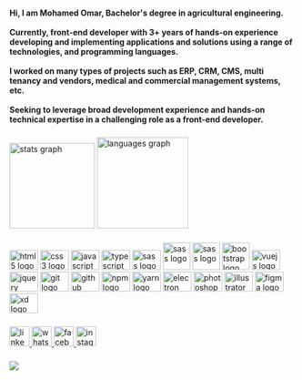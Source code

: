 <h4 align="left">
Hi, I am Mohamed Omar, Bachelor's degree in agricultural engineering. <br /> <br /> Currently, front-end developer with 3+ years of hands-on experience developing and implementing applications and solutions using a range of technologies, and programming languages. <br /> <br /> I worked on many types of projects such as ERP, CRM, CMS, multi tenancy and vendors, medical and commercial management systems, etc. <br /> <br /> Seeking to leverage broad development experience and hands-on technical expertise in a challenging role as a front-end developer.
</h4>

###

<div align="left">
  <img src="https://github-readme-stats.vercel.app/api?hide_title=false&hide_rank=false&show_icons=true&include_all_commits=true&count_private=true&disable_animations=false&theme=gotham&locale=en&hide_border=true&username=mohamed-omar-mubark" height="150" alt="stats graph"  />
  <img src="https://github-readme-stats.vercel.app/api/top-langs?locale=en&hide_title=false&layout=compact&card_width=320&langs_count=6&theme=gotham&hide_border=true&username=mohamed-omar-mubark" height="160" alt="languages graph"  />
</div>

###

<div align="left">
  <img src="https://cdn.jsdelivr.net/gh/devicons/devicon/icons/html5/html5-original.svg" height="35" width="50" alt="html5 logo" title="Html" />
  <img src="https://cdn.jsdelivr.net/gh/devicons/devicon/icons/css3/css3-original.svg" height="35" width="50" alt="css3 logo" title="Css" />
  <img src="https://cdn.jsdelivr.net/gh/devicons/devicon/icons/javascript/javascript-original.svg" height="35" width="50" alt="javascript logo" title="JavaScript" />
  <img src="https://cdn.jsdelivr.net/gh/devicons/devicon/icons/typescript/typescript-original.svg" height="35" width="50" alt="typescript logo" title="TypeScript" />
  <img src="https://cdn.jsdelivr.net/gh/devicons/devicon/icons/sass/sass-original.svg" height="35" width="50" alt="sass logo" title="Sass" />
  <img src="https://primevue.org/favicon.ico" height="48" width="48" alt="sass logo" title="PrimeVue" />
  <img src="https://next.vuetifyjs.com/favicon.ico" height="48" width="48" alt="sass logo" title="Vuetify" />
  <img src="https://cdn.jsdelivr.net/gh/devicons/devicon/icons/bootstrap/bootstrap-original.svg" height="48" width="48" alt="bootstrap logo" title="Bootstrap" />
  <img src="https://cdn.jsdelivr.net/gh/devicons/devicon/icons/vuejs/vuejs-original.svg" height="35" width="50" alt="vuejs logo" title="Vue.js" />
  <img src="https://cdn.jsdelivr.net/gh/devicons/devicon/icons/jquery/jquery-original.svg" height="35" width="50" alt="jquery logo" title="jquery" />
  <img src="https://cdn.jsdelivr.net/gh/devicons/devicon/icons/git/git-original.svg" height="35" width="50" alt="git logo" title="Git" />
  <img src="https://cdn.jsdelivr.net/gh/devicons/devicon/icons/github/github-original.svg" height="35" width="50" alt="github logo" title="Github" />
  <img src="https://cdn.jsdelivr.net/gh/devicons/devicon/icons/npm/npm-original-wordmark.svg" height="35" width="50" alt="npm logo" title="Npm" />
  <img src="https://cdn.jsdelivr.net/gh/devicons/devicon/icons/yarn/yarn-original.svg" height="35" width="50" alt="yarn logo" title="Yarn" />
  <img src="https://cdn.jsdelivr.net/gh/devicons/devicon/icons/electron/electron-original.svg" height="35" width="50" alt="electron logo" title="Electron" />
  <img src="https://cdn.jsdelivr.net/gh/devicons/devicon/icons/photoshop/photoshop-plain.svg" height="35" width="50" alt="photoshop logo" title="Photoshop" />
  <img src="https://cdn.jsdelivr.net/gh/devicons/devicon/icons/illustrator/illustrator-plain.svg" height="35" width="50" alt="illustrator logo" title="Illustrator" />
  <img src="https://cdn.jsdelivr.net/gh/devicons/devicon/icons/figma/figma-original.svg" height="35" width="50" alt="figma logo" title="Figma" />
  <img src="https://cdn.jsdelivr.net/gh/devicons/devicon/icons/xd/xd-plain.svg" height="35" width="50" alt="xd logo" title="XD" />
</div>

###

<div align="left">
  <a href="https://www.linkedin.com/in/mohamed-omar-mubark" target="_blank">
    <img src="https://img.shields.io/static/v1?message=LinkedIn&logo=linkedin&label=&color=0077B5&logoColor=white&labelColor=&style=for-the-badge" height="35" alt="linkedin logo"  />
  </a>
  <a href="https://wa.me/+201201456635" target="_blank">
    <img src="https://img.shields.io/static/v1?message=Whatsapp&logo=whatsapp&label=&color=25D366&logoColor=white&labelColor=&style=for-the-badge" height="35" alt="whatsapp logo"  />
  </a>
  <a href="https://www.facebook.com/mohamedomar1412" target="_blank">
    <img src="https://img.shields.io/static/v1?message=Facebook&logo=facebook&label=&color=1877F2&logoColor=white&labelColor=&style=for-the-badge" height="35" alt="facebook logo"  />
  </a>
  <a href="https://www.instagram.com/mohamed_omar_official" target="_blank">
    <img src="https://img.shields.io/static/v1?message=Instagram&logo=instagram&label=&color=E4405F&logoColor=white&labelColor=&style=for-the-badge" height="35" alt="instagram logo"  />
  </a>
</div>

###

![](https://komarev.com/ghpvc/?username=mohamed-omar-mubark)
